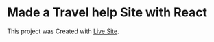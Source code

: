 # Made a Travel help Site with React


This project was Created with [Live Site](https://travel-help-bd.netlify.app/).


